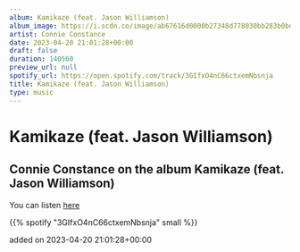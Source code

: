 ```yaml
---
album: Kamikaze (feat. Jason Williamson)
album_image: https://i.scdn.co/image/ab67616d0000b27348d778030bb283b0bd8cfab7
artist: Connie Constance
date: 2023-04-20 21:01:28+00:00
draft: false
duration: 140560
preview_url: null
spotify_url: https://open.spotify.com/track/3GIfxO4nC66ctxemNbsnja
title: Kamikaze (feat. Jason Williamson)
type: music
---
```



# Kamikaze (feat. Jason Williamson)

## Connie Constance on the album Kamikaze (feat. Jason Williamson)

You can listen [here](https://open.spotify.com/track/3GIfxO4nC66ctxemNbsnja)

{{% spotify "3GIfxO4nC66ctxemNbsnja" small %}}

added on 2023-04-20 21:01:28+00:00